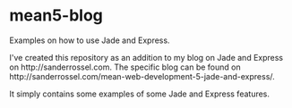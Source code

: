 # mean5-blog
Examples on how to use Jade and Express.

<p>I've created this repository as an addition to my blog on Jade and Express on http://sanderrossel.com. The specific blog can be found on http://sanderrossel.com/mean-web-development-5-jade-and-express/.</p>
<p>It simply contains some examples of some Jade and Express features.</p>
